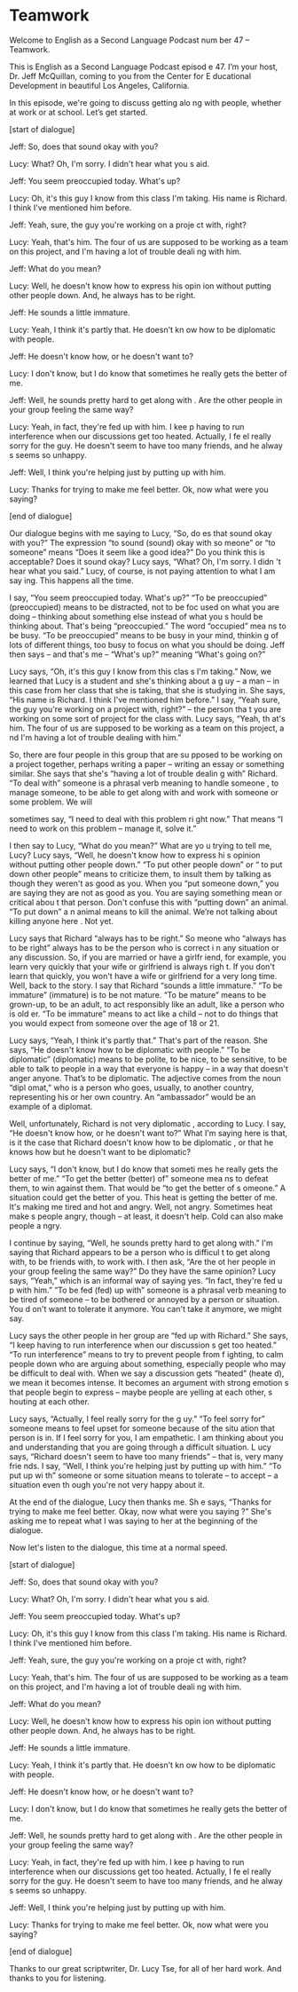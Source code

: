 # Teamwork

Welcome to English as a Second Language Podcast num ber 47 – Teamwork.

This is English as a Second Language Podcast episod e 47. I’m your host, Dr. Jeff McQuillan, coming to you from the Center for E ducational Development in beautiful Los Angeles, California.

In this episode, we're going to discuss getting alo ng with people, whether at work or at school. Let’s get started.

[start of dialogue]

Jeff: So, does that sound okay with you?

Lucy: What? Oh, I'm sorry. I didn't hear what you s aid.

Jeff: You seem preoccupied today. What's up?

Lucy: Oh, it's this guy I know from this class I'm taking. His name is Richard. I think I've mentioned him before.

Jeff: Yeah, sure, the guy you're working on a proje ct with, right?

Lucy: Yeah, that's him. The four of us are supposed  to be working as a team on this project, and I'm having a lot of trouble deali ng with him.

Jeff: What do you mean?

Lucy: Well, he doesn't know how to express his opin ion without putting other people down. And, he always has to be right.

Jeff: He sounds a little immature.

Lucy: Yeah, I think it's partly that. He doesn't kn ow how to be diplomatic with people.

Jeff: He doesn't know how, or he doesn't want to?

Lucy: I don't know, but I do know that sometimes he  really gets the better of me.

Jeff: Well, he sounds pretty hard to get along with . Are the other people in your group feeling the same way?

Lucy: Yeah, in fact, they're fed up with him. I kee p having to run interference when our discussions get too heated. Actually, I fe el really sorry for the guy. He doesn't seem to have too many friends, and he alway s seems so unhappy.

Jeff: Well, I think you're helping just by putting up with him.

Lucy: Thanks for trying to make me feel better. Ok,  now what were you saying?

[end of dialogue]

Our dialogue begins with me saying to Lucy, “So, do es that sound okay with you?” The expression “to sound (sound) okay with so meone” or “to someone” means “Does it seem like a good idea?” Do you think  this is acceptable? Does it sound okay? Lucy says, “What? Oh, I'm sorry. I didn 't hear what you said.” Lucy, of course, is not paying attention to what I am say ing. This happens all the time.

I say, “You seem preoccupied today. What's up?” “To  be preoccupied” (preoccupied) means to be distracted, not to be foc used on what you are doing – thinking about something else instead of what you s hould be thinking about. That's being “preoccupied.” The word “occupied” mea ns to be busy. “To be preoccupied” means to be busy in your mind, thinkin g of lots of different things, too busy to focus on what you should be doing. Jeff  then says – and that's me – “What's up?” meaning “What's going on?”

Lucy says, “Oh, it's this guy I know from this clas s I'm taking.” Now, we learned that Lucy is a student and she's thinking about a g uy – a man – in this case from her class that she is taking, that she is studying in. She says, “His name is Richard. I think I've mentioned him before.” I say,  “Yeah sure, the guy you're working on a project with, right?” – the person tha t you are working on some sort of project for the class with. Lucy says, “Yeah, th at's him. The four of us are supposed to be working as a team on this project, a nd I'm having a lot of trouble dealing with him.”

So, there are four people in this group that are su pposed to be working on a project together, perhaps writing a paper – writing  an essay or something similar. She says that she's “having a lot of trouble dealin g with” Richard. “To deal with” someone is a phrasal verb meaning to handle someone , to manage someone, to be able to get along with and work with someone or some problem. We will

sometimes say, “I need to deal with this problem ri ght now.” That means “I need to work on this problem – manage it, solve it.”

I then say to Lucy, “What do you mean?” What are yo u trying to tell me, Lucy? Lucy says, “Well, he doesn't know how to express hi s opinion without putting other people down.” “To put other people down” or “ to put down other people” means to criticize them, to insult them by talking as though they weren't as good as you. When you “put someone down,” you are saying  they are not as good as you. You are saying something mean or critical abou t that person. Don't confuse this with “putting down” an animal. “To put down” a n animal means to kill the animal. We’re not talking about killing anyone here . Not yet.

Lucy says that Richard “always has to be right.” So meone who “always has to be right” always has to be the person who is correct i n any situation or any discussion. So, if you are married or have a girlfr iend, for example, you learn very quickly that your wife or girlfriend is always righ t. If you don't learn that quickly, you won't have a wife or girlfriend for a very long  time. Well, back to the story. I say that Richard “sounds a little immature.” “To be  immature” (immature) is to be not mature. “To be mature” means to be grown-up, to  be an adult, to act responsibly like an adult, like a person who is old er. “To be immature” means to act like a child – not to do things that you would expect from someone over the age of 18 or 21.

Lucy says, “Yeah, I think it's partly that.” That's  part of the reason. She says, “He doesn't know how to be diplomatic with people.” “To  be diplomatic” (diplomatic) means to be polite, to be nice, to be sensitive, to  be able to talk to people in a way that everyone is happy – in a way that doesn't anger anyone. That’s to be diplomatic. The adjective comes from the noun “dipl omat,” who is a person who goes, usually, to another country, representing his  or her own country. An “ambassador” would be an example of a diplomat.

Well, unfortunately, Richard is not very diplomatic , according to Lucy. I say, “He doesn't know how, or he doesn't want to?” What I'm saying here is that, is it the case that Richard doesn't know how to be diplomatic , or that he knows how but he doesn't want to be diplomatic?

Lucy says, “I don't know, but I do know that someti mes he really gets the better of me.” “To get the better (better) of” someone mea ns to defeat them, to win against them. That would be “to get the better of s omeone.” A situation could get the better of you. This heat is getting the better of me. It's making me tired and hot and angry. Well, not angry. Sometimes heat make s people angry, though – at least, it doesn't help. Cold can also make people a ngry.

 I continue by saying, “Well, he sounds pretty hard to get along with.” I'm saying that Richard appears to be a person who is difficul t to get along with, to be friends with, to work with. I then ask, “Are the ot her people in your group feeling the same way?” Do they have the same opinion? Lucy says, “Yeah,” which is an informal way of saying yes. “In fact, they're fed u p with him.” ”To be fed (fed) up with” someone is a phrasal verb meaning to be tired  of someone – to be bothered or annoyed by a person or situation. You d on't want to tolerate it anymore. You can't take it anymore, we might say.

Lucy says the other people in her group are “fed up  with Richard.” She says, “I keep having to run interference when our discussion s get too heated.” “To run interference” means to try to prevent people from f ighting, to calm people down who are arguing about something, especially people who may be difficult to deal with. When we say a discussion gets “heated” (heate d), we mean it becomes intense. It becomes an argument with strong emotion s that people begin to express – maybe people are yelling at each other, s houting at each other.

Lucy says, “Actually, I feel really sorry for the g uy.” “To feel sorry for” someone means to feel upset for someone because of the situ ation that person is in. If I feel sorry for you, I am empathetic. I am thinking about you and understanding that you are going through a difficult situation. L ucy says, “Richard doesn't seem to have too many friends” – that is, very many frie nds. I say, “Well, I think you're helping just by putting up with him.” “To put up wi th” someone or some situation means to tolerate – to accept – a situation even th ough you're not very happy about it.

At the end of the dialogue, Lucy then thanks me. Sh e says, “Thanks for trying to make me feel better. Okay, now what were you saying ?” She's asking me to repeat what I was saying to her at the beginning of  the dialogue.

Now let's listen to the dialogue, this time at a normal speed.

[start of dialogue]

Jeff: So, does that sound okay with you?

Lucy: What? Oh, I'm sorry. I didn't hear what you s aid.

Jeff: You seem preoccupied today. What's up?

Lucy: Oh, it's this guy I know from this class I'm taking. His name is Richard. I think I've mentioned him before.

Jeff: Yeah, sure, the guy you're working on a proje ct with, right?

Lucy: Yeah, that's him. The four of us are supposed  to be working as a team on this project, and I'm having a lot of trouble deali ng with him.

Jeff: What do you mean?

Lucy: Well, he doesn't know how to express his opin ion without putting other people down. And, he always has to be right.

Jeff: He sounds a little immature.

Lucy: Yeah, I think it's partly that. He doesn't kn ow how to be diplomatic with people.

Jeff: He doesn't know how, or he doesn't want to?

Lucy: I don't know, but I do know that sometimes he  really gets the better of me.

Jeff: Well, he sounds pretty hard to get along with . Are the other people in your group feeling the same way?

Lucy: Yeah, in fact, they're fed up with him. I kee p having to run interference when our discussions get too heated. Actually, I fe el really sorry for the guy. He doesn't seem to have too many friends, and he alway s seems so unhappy.

Jeff: Well, I think you're helping just by putting up with him.

Lucy: Thanks for trying to make me feel better. Ok,  now what were you saying?

[end of dialogue]

Thanks to our great scriptwriter, Dr. Lucy Tse, for  all of her hard work. And thanks to you for listening.



